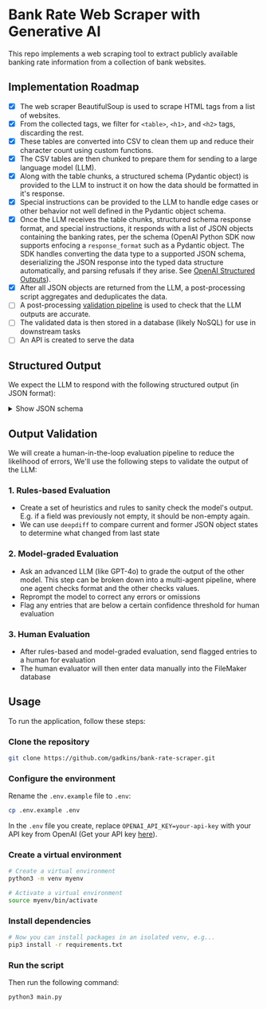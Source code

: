 # Bank Rate Web Scraper with Generative AI

This repo implements a web scraping tool to extract publicly available banking rate information from a collection of bank websites.

## Implementation Roadmap

- [x] The web scraper BeautifulSoup is used to scrape HTML tags from a list of websites.
- [x] From the collected tags, we filter for `<table>`, `<h1>`, and `<h2>` tags, discarding the rest.
- [x] These tables are converted into CSV to clean them up and reduce their character count using custom functions.  
- [x] The CSV tables are then chunked to prepare them for sending to a large language model (LLM).
- [x] Along with the table chunks, a structured schema (Pydantic object) is provided to the LLM to instruct it on how the data should be formatted in it's response.
- [x] Special instructions can be provided to the LLM to handle edge cases or other behavior not well defined in the Pydantic object schema.
- [x] Once the LLM receives the table chunks, structured schema response format, and special instructions, it responds with a list of JSON objects containing the banking rates, per the schema (OpenAI Python SDK now supports enfocing a `response_format` such as a Pydantic object. The SDK handles converting the data type to a supported JSON schema, deserializing the JSON response into the typed data structure automatically, and parsing refusals if they arise. See [OpenAI Structured Outputs](https://platform.openai.com/docs/guides/structured-outputs)).
- [x] After all JSON objects are returned from the LLM, a post-processing script aggregates and deduplicates the data.
- [ ] A post-processing [validation pipeline](#output-validation) is used to check that the LLM outputs are accurate.  
- [ ] The validated data is then stored in a database (likely NoSQL) for use in downstream tasks
- [ ] An API is created to serve the data

## Structured Output

We expect the LLM to respond with the following structured output (in JSON format):   

<details>
  <summary>Show JSON schema</summary>

```json
{
    "type": "object",
    "properties": {
        "bankDomain": {
            "type": "string",
            "description": "The domain of the bank to which these account types belong."
        },
        "checkingAccounts": {
            "type": "array",
            "items": {
                "type": "object",
                "properties": {
                    "name": {
                        "type": "string",
                        "description": "The name of the checking account, e.g. Interest Checking, Senior Advantage Checking, etc."
                    },
                    "interestRate": {
                        "type": "number",
                        "description": "The interest rate of the checking account, if any."
                    },
                    "annualPercentageYield": {
                        "type": "number",
                        "description": "The annual percentage yield (APY) of the checking account."
                    },
                    "minimumBalanceToObtainAPY": {
                        "type": "number",
                        "description": "The minimum balance to obtain the annual percentage yield (APY)."
                    },
                    "minimumBalanceToOpen": {
                        "type": "number",
                        "description": "The minimum balance to open the checking account."
                    },
                    "minimumDailyBalance": {
                        "type": "number",
                        "description": "The minimum daily balance of the checking account to obtain APY or avoid fees."
                    },
                    "dividendRate": {
                        "type": "number",
                        "description": "The dividend rate of the checking account, if any."
                    },
                    "dividendFrequency": {
                        "type": "string",
                        "description": "The frequency at which dividends are paid, if at all, e.g. monthly, quarterly, annually, etc."
                    }
                },
                "required": [
                    "name",
                    "annualPercentageYield"
                ]
            }
        },
        "savingsAccounts": {
            "type": "array",
            "items": {
                "type": "object",
                "properties": {
                    "name": {
                        "type": "string",
                        "description": "The name of the savings account, e.g. Partnership Savings, Statement Savings, etc."
                    },
                    "interestRate": {
                        "type": "number",
                        "description": "The interest rate of the savings account, if any."
                    },
                    "annualPercentageYield": {
                        "type": "number",
                        "description": "The annual percentage yield (APY) of the savings account."
                    },
                    "minimumBalanceToObtainAPY": {
                        "type": "number",
                        "description": "The minimum balance to obtain the annual percentage yield (APY)."
                    },
                    "minimumBalanceToOpen": {
                        "type": "number",
                        "description": "The minimum balance to open the savings account."
                    },
                    "minimumDailyBalance": {
                        "type": "number",
                        "description": "The minimum daily balance of the savings account to obtain APY or avoid fees."
                    },
                    "dividendRate": {
                        "type": "number",
                        "description": "The dividend rate of the checking account, if any."
                    },
                    "dividendFrequency": {
                        "type": "string",
                        "description": "The frequency at which dividends are paid, if at all, e.g. monthly, quarterly, annually, etc."
                    },
                    "required": [
                        "name",
                        "annualPercentageYield"
                    ]
                }
            },
            "moneyMarketAccounts": {
                "type": "array",
                "items": {
                    "type": "object",
                    "properties": {
                        "name": {
                            "type": "string",
                            "description": "The name or tier of money market account, e.g. Tier 1 ($0.01 - $9,999.99), etc."
                        },
                        "interestRate": {
                            "type": "number",
                            "description": "The interest rate of the savings account, if any."
                        },
                        "annualPercentageYield": {
                            "type": "number",
                            "description": "The annual percentage yield (APY) of the savings account."
                        },
                        "minimumBalanceToObtainAPY": {
                            "type": "number",
                            "description": "The minimum balance to obtain the annual percentage yield (APY)."
                        },
                        "dividendRate": {
                            "type": "number",
                            "description": "The dividend rate of the checking account, if any."
                        },
                        "dividendFrequency": {
                            "type": "string",
                            "description": "The frequency at which dividends are paid, if at all, e.g. monthly, quarterly, annually, etc."
                        },
                        "minimumBalanceToOpen": {
                            "type": "number",
                            "description": "The minimum balance to open the savings account."
                        },
                        "minimumDailyBalance": {
                            "type": "number",
                            "description": "The minimum daily balance of the savings account to obtain APY or avoid fees."
                        }
                    },
                    "required": [
                        "name",
                        "annualPercentageYield"
                    ]
                }
            },
            "certificatesOfDeposit": {
                "type": "array",
                "items": {
                    "type": "object",
                    "properties": {
                        "term": {
                            "type": "string",
                            "description": "The term of the certificate of deposit, e.g. 6 months, 12 months, etc."
                        },
                        "interestRate": {
                            "type": "number",
                            "description": "The interest rate of the certificate of deposit, if any."
                        },
                        "annualPercentageYield": {
                            "type": "number",
                            "description": "The annual percentage yield (APY) of the certificate of deposit."
                        },
                        "minimumBalanceToObtainAPY": {
                            "type": "number",
                            "description": "The minimum balance to obtain the annual percentage yield (APY)."
                        },
                        "minimumBalanceToOpen": {
                            "type": "number",
                            "description": "The minimum balance to open the certificate of deposit."
                        },
                        "minimumDailyBalance": {
                            "type": "number",
                            "description": "The minimum daily balance of the certificate of deposit to obtain APY or avoid fees."
                        }
                    },
                    "required": [
                        "term",
                        "annualPercentageYield"
                    ]
                }
            },
            "individualRetirementAccounts": {
                "type": "array",
                "items": {
                    "type": "object",
                    "properties": {
                        "term": {
                            "type": "string",
                            "description": "The term of the individual retirement account, e.g. 7 months, 12 months, etc."
                        },
                        "interestRate": {
                            "type": "number",
                            "description": "The interest rate of the individual retirement account, if any."
                        },
                        "annualPercentageYield": {
                            "type": "number",
                            "description": "The annual percentage yield (APY) of the individual retirement account."
                        },
                        "minimumBalanceToObtainAPY": {
                            "type": "number",
                            "description": "The minimum balance to obtain the annual percentage yield (APY)."
                        },
                        "minimumBalanceToOpen": {
                            "type": "number",
                            "description": "The minimum balance to open the individual retirement account."
                        },
                        "minimumDailyBalance": {
                            "type": "number",
                            "description": "The minimum daily balance of the individual retirement account to obtain APY or avoid fees."
                        }
                    },
                    "required": [
                        "term",
                        "annualPercentageYield"
                    ]
                }
            },
            "loans": {
                "type": "array",
                "items": {
                    "type": "object",
                    "properties": {
                        "name": {
                            "type": "string",
                            "description": "The name of the loan, e.g. Auto Loan, Student Loan, 30-Year Fixed Rate Mortgage, etc."
                        },
                        "term": {
                            "anyOf": [
                                {
                                    "type": "integer"
                                },
                                {
                                    "type": "string"
                                }
                            ],
                            "description": "The term of the loan, e.g. 1-3 years, 7 years, etc."
                        },
                        "annualPercentageRate": {
                            "type": "number",
                            "description": "The Annual Percentage Rate (APR) of the loan. APR is the interest rate plus additional fees charged by the lender."
                        },
                        "minimumPayment": {
                            "type": "number",
                            "description": "The required minimum monthly payment for the loan."
                        },
                        "maximumLoanAmount": {
                            "type": "number",
                            "description": "The maximum loan amount that can be borrowed as a percentage of the collateral value."
                        },
                        "paymentPer1000Dollars": {
                            "type": "number",
                            "description": "The amount the borrower would pay per month for every $1,000 borrowed."
                        }
                    },
                    "required": [
                        "name",
                        "annualPercentageRate"
                    ]
                }
            },
            "creditCards": {
                "type": "array",
                "items": {
                    "type": "object",
                    "properties": {
                        "name": {
                            "type": "string",
                            "description": "The name of the credit card, if applicable, e.g. Visa Platinum, Mastercard Gold, etc."
                        },
                        "annualPercentageRate": {
                            "type": "number",
                            "description": "The Annual Percentage Rate (APR) of the loan. APR is the interest rate plus additional fees charged by the lender."
                        },
                        "annualFee": {
                            "type": "number",
                            "description": "The annual fee charged by the credit card provider."
                        },
                        "doesEarnRewards": {
                            "type": "boolean",
                            "description": "Indicates whether the credit card earns rewards or not."
                        }
                    },
                    "required": [
                        "annualPercentageRate",
                        "annualFee"
                    ]
                }
            },
            "fees": {
                "type": "array",
                "items": {
                    "type": "object",
                    "properties": {
                        "name": {
                            "type": "string",
                            "description": "The name of the fee, e.g. Overdraft Fee, Wire Transfer Fee, etc."
                        },
                        "feeAmount": {
                            "type": "number",
                            "description": "The fee amount."
                        },
                        "feeUnit": {
                            "type": "string",
                            "description": "The unit of the fee amount, e.g. 'per hour', 'per month', 'per ten', '%', etc."
                        },
                        "oneTime": {
                            "type": "boolean",
                            "description": "Indicates if the fee is a one-time fee."
                        },
                        "recurringInterval": {
                            "type": "string",
                            "description": "The interval for recurring fees, e.g. 'monthly', 'annually', etc. (if applicable).",
                            "enum": ["daily", "weekly", "monthly", "annually"]
                        }
                    },
                    "required": [
                        "name",
                        "feeAmount",
                        "feeUnit"
                    ],
                    "anyOf": [
                        {
                            "required": ["oneTime"]
                        },
                        {
                            "required": ["recurringInterval"]
                        }
                    ]
                }
            }
        }
    }
}
```
</details>

## Output Validation

We will create a human-in-the-loop evaluation pipeline to reduce the likelihood of errors, We'll use the following steps to validate the output of the LLM:

### 1. Rules-based Evaluation  
- Create a set of heuristics and rules to sanity check the model's output. E.g. if a field was previously not empty, it should be non-empty again.  
- We can use `deepdiff` to compare current and former JSON object states to determine what changed from last state  

### 2. Model-graded Evaluation  
- Ask an advanced LLM (like GPT-4o) to grade the output of the other model. This step can be broken down into a multi-agent pipeline, where one agent checks format and the other checks values.  
- Reprompt the model to correct any errors or omissions  
- Flag any entries that are below a certain confidence threshold for human evaluation

### 3. Human Evaluation  
- After rules-based and model-graded evaluation, send flagged entries to a human for evaluation  
- The human evaluator will then enter data manually into the FileMaker database

## Usage

To run the application, follow these steps:

### Clone the repository

```bash
git clone https://github.com/gadkins/bank-rate-scraper.git
```

### Configure the environment

Rename the `.env.example` file to `.env`:  

```bash
cp .env.example .env
```

In the `.env` file you create, replace `OPENAI_API_KEY=your-api-key` with your API key from OpenAI (Get your API key [here](https://platform.openai.com/api-keys)).   

### Create a virtual environment

```bash
# Create a virtual environment
python3 -m venv myenv

# Activate a virtual environment
source myenv/bin/activate
```
### Install dependencies

```bash
# Now you can install packages in an isolated venv, e.g...
pip3 install -r requirements.txt
```

### Run the script

Then run the following command:

```python
python3 main.py
```